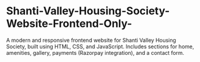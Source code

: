 # Shanti-Valley-Housing-Society-Website-Frontend-Only-
A modern and responsive frontend website for Shanti Valley Housing Society, built using HTML, CSS, and JavaScript. Includes sections for home, amenities, gallery, payments (Razorpay integration), and a contact form. 
